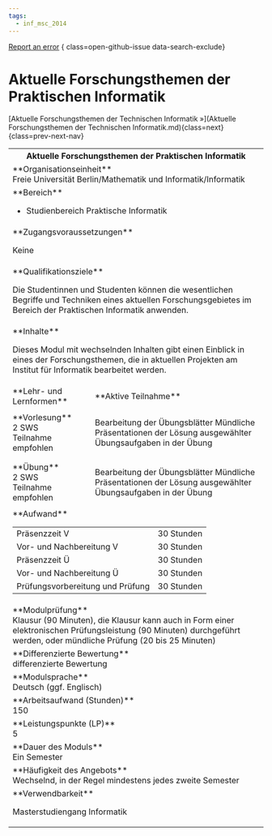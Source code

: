 ```yaml
---
tags:
  - inf_msc_2014
---
```

[Report an error](https://github.com/SGSSGene/FUB-SUP/issues/new?title=Error%20in%20%22Aktuelle%20Forschungsthemen%20der%20Praktischen%20Informatik%22&body=There%20seems%20to%20be%20an%20error%20in%20module%20%22Aktuelle%20Forschungsthemen%20der%20Praktischen%20Informatik%22%2E%0A%0A%3CDescribe%20here%20a%20slightly%20more%20detailed%20description%20of%20what%20is%20wrong%3E&labels=bug)
{ class=open-github-issue data-search-exclude}

# Aktuelle Forschungsthemen der Praktischen Informatik


[Aktuelle Forschungsthemen der Technischen Informatik »](Aktuelle Forschungsthemen der Technischen Informatik.md){class=next}
{class=prev-next-nav}

<table markdown id="moduledesc">
<tr markdown class="moduledesc_head"><th colspan="2">Aktuelle Forschungsthemen der Praktischen Informatik </th></tr>
<tr markdown><td colspan="2">**Organisationseinheit**   <br>Freie Universität Berlin/Mathematik und Informatik/Informatik</td></tr>

<tr markdown><td colspan="2">**Bereich**<br>


- Studienbereich Praktische Informatik

</td></tr>

<tr markdown><td colspan="2">**Zugangsvoraussetzungen** <br>

Keine


</td></tr>
<tr markdown><td colspan="2">**Qualifikationsziele**    <br>

Die Studentinnen und Studenten können die wesentlichen Begriffe und
Techniken eines aktuellen Forschungsgebietes im Bereich der Praktischen
Informatik anwenden.


</td></tr>
<tr markdown><td colspan="2">**Inhalte**                <br>

Dieses Modul mit wechselnden Inhalten gibt einen Einblick in eines der
Forschungsthemen, die in aktuellen Projekten am Institut für Informatik
bearbeitet werden.


</td></tr>

<tr markdown><td>**Lehr- und Lernformen**</td><td>**Aktive Teilnahme**</td></tr>
<tr markdown><td> **Vorlesung** <br>2 SWS <br> Teilnahme empfohlen</td><td>

Bearbeitung der Übungsblätter
Mündliche Präsentationen der Lösung ausgewählter Übungsaufgaben in der Übung
</td></tr>
<tr markdown><td> **Übung** <br>2 SWS <br> Teilnahme empfohlen</td><td>

Bearbeitung der Übungsblätter
Mündliche Präsentationen der Lösung ausgewählter Übungsaufgaben in der Übung
</td></tr>
<tr markdown><td colspan="2">**Aufwand**                <br>
<table class="aufwand_table">
<tr><td>Präsenzzeit V</td><td>30 Stunden</td></tr>
<tr><td>Vor- und Nachbereitung V</td><td>30 Stunden</td></tr>
<tr><td>Präsenzzeit Ü</td><td>30 Stunden</td></tr>
<tr><td>Vor- und Nachbereitung Ü</td><td>30 Stunden</td></tr>
<tr><td>Prüfungsvorbereitung und Prüfung</td><td>30 Stunden</td></tr>
</table>

</td></tr>
<tr markdown><td colspan="2">**Modulprüfung**             <br>Klausur (90 Minuten), die Klausur kann auch in Form einer elektronischen
Prüfungsleistung (90 Minuten) durchgeführt werden, oder mündliche Prüfung
(20 bis 25 Minuten)


</td></tr>
<tr markdown><td colspan="2">**Differenzierte Bewertung** <br>differenzierte Bewertung

</td></tr>
<tr markdown><td colspan="2">**Modulsprache**             <br>Deutsch (ggf. Englisch)</td></tr>
<tr markdown><td colspan="2">**Arbeitsaufwand (Stunden)** <br>150</td></tr>
<tr markdown><td colspan="2">**Leistungspunkte (LP)**     <br>5</td></tr>
<tr markdown><td colspan="2">**Dauer des Moduls**         <br>Ein Semester</td></tr>
<tr markdown><td colspan="2">**Häufigkeit des Angebots**  <br>Wechselnd, in der Regel mindestens jedes zweite Semester</td></tr>
<tr markdown><td colspan="2">**Verwendbarkeit**           <br>

Masterstudiengang Informatik


</td></tr>


</table>
